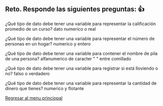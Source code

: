 ## Reto. Responde las siguientes preguntas: 👍
¿Qué tipo de dato debe tener una variable para representar la calificación promedio de un
curso?
dato numerico o real

¿Qué tipo de dato debe tener una variable para representar el número de personas en un
hogar?
numerico y entero

¿Qué tipo de dato debe tener una variable para contener el nombre de pila de una persona?
alfanumerico de caracter "   " entre comillado

¿Qué tipo de dato debe tener una variable para registrar si está lloviendo o no?
falso o verdadero

¿Qué tipo de dato debe tener una variable para representar la cantidad de dinero que
tienes?
numerico y flotante

[Regresar al menu princiopal](https://github.com/escuelaDeCodigoMargaritaMaza/escuela_de_codigo/tree/main/PENSAMIENTO_COMPUTACIONAL)
